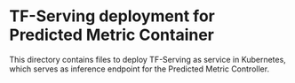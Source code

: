 # TF-Serving deployment for Predicted Metric Container

This directory contains files to deploy TF-Serving as service in Kubernetes, which serves as inference endpoint for the
Predicted Metric Controller.


